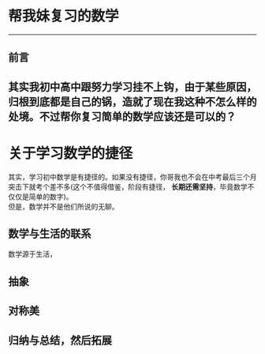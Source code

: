 # 帮我妹复习的数学
---
## 前言
其实我初中高中跟努力学习挂不上钩，由于某些原因，归根到底都是自己的锅，造就了现在我这种不怎么样的处境。不过帮你复习简单的数学应该还是可以的？
---
# 关于学习数学的捷径
其实，学习初中数学是有捷径的。如果没有捷径，你哥我也不会在中考最后三个月突击下就考个差不多(这个不值得借鉴，阶段有捷径， **长期还需坚持**，毕竟数学不仅仅是简单的数字)。  
但是，数学并不是他们所说的无聊。

## 数学与生活的联系
数学源于生活，

## 抽象

## 对称美

## 归纳与总结，然后拓展
